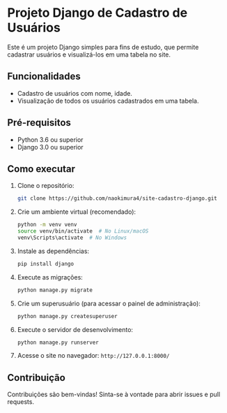# Projeto Django de Cadastro de Usuários

Este é um projeto Django simples para fins de estudo, que permite cadastrar usuários e visualizá-los em uma tabela no site.

## Funcionalidades

* Cadastro de usuários com nome, idade.
* Visualização de todos os usuários cadastrados em uma tabela.

## Pré-requisitos

* Python 3.6 ou superior
* Django 3.0 ou superior

## Como executar

1.  Clone o repositório:

    ```bash
    git clone https://github.com/naokimura4/site-cadastro-django.git
    ```

2.  Crie um ambiente virtual (recomendado):

    ```bash
    python -m venv venv
    source venv/bin/activate  # No Linux/macOS
    venv\Scripts\activate  # No Windows
    ```

3.  Instale as dependências:

    ```bash
    pip install django
    ```

4.  Execute as migrações:

    ```bash
    python manage.py migrate
    ```

5.  Crie um superusuário (para acessar o painel de administração):

    ```bash
    python manage.py createsuperuser
    ```

6.  Execute o servidor de desenvolvimento:

    ```bash
    python manage.py runserver
    ```

7.  Acesse o site no navegador: `http://127.0.0.1:8000/`

## Contribuição

Contribuições são bem-vindas! Sinta-se à vontade para abrir issues e pull requests.
